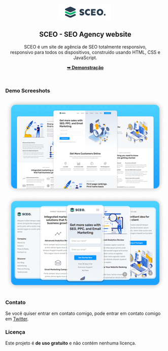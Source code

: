 <div align="center">
  
  <img src="./readme-images/project-logo.png" />

  <h2 align="center">SCEO - SEO Agency website</h2>

  SCEO é um site de agência de SEO totalmente responsivo, <br />responsivo para todos os dispositivos, construído usando HTML, CSS e JavaScript.

  <a href="https://ichumbo.github.io/Sceo-Master/"><strong>➥ Demonstração</strong></a>

</div>

<br />

### Demo Screeshots

![SCEO Desktop Demo](./readme-images/desktop.png "Desktop Demo")
![SCEO Mobile Demo](./readme-images/mobile.png "Mobile Demo")

### Contato

Se você quiser entrar em contato comigo, pode entrar em contato comigo em [Twitter](https://www.twitter.com/IanMelw).

### Licença

Este projeto é **de uso gratuito** e não contém nenhuma licença.
